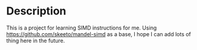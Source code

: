 # Description
This is a project for learning SIMD instructions for me.
Using https://github.com/skeeto/mandel-simd as a base, I hope I can add lots of thing here in the future.